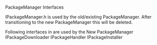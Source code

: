 PackageManager Interfaces

IPackageManager.h is used by the old/existing PackageManager.  After transitioning to the new PackageManager this will be deleted.


Following interfaces in are used by the New PackageManager
    IPackageDownloader
    IPackageHandler
    IPackageInstaller


